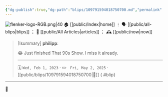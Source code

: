 ```yaml
---
{"dg-publish":true,"dg-path":"blips/109791594018750700.md","permalink":"/blips/109791594018750700/","title":"philipp on mastodon @ 2023-02-01"}
---
```



<div class="transclusion internal-embed is-loaded"><div class="markdown-embed">




![flenker-logo-RGB.png|40](/img/user/attachments/flenker-logo-RGB.png)
🏠 [[public/Index\|home]]  ⋮ 🗣️ [[public/all-blips\|blips]] ⋮  📝 [[public/All Articles\|articles]]  ⋮ 🕰️ [[public/now\|now]]


</div></div>


> [!summary] **philipp**:
>
> 😂 Just finished That 90s Show. I miss it already.
> - - -
>
> 🗓️ <code>Wed, Feb 1, 2023</code>  · ✏️ <code> Fri, May 2, 2025</code>  · [[public/blips/109791594018750700\|🔗]]
{ #blip}


- - -

 👾
